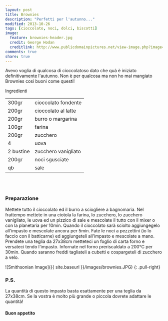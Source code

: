 ```yaml
---
layout: post
title: Brownies
description: "Perfetti per l'autunno..."
modified: 2013-10-26
tags: [cioccolato, noci, dolci, biscotti]
image:
  feature: brownies-header.jpg
  credit: George Hodan
  creditlink: http://www.publicdomainpictures.net/view-image.php?image=19094&picture=milk-chocolate
comments: true
share: true
---
```


Avevo voglia di qualcosa di cioccolatoso dato che quà è iniziato definitivamente l'autunno. Non è per qualcosa ma non ho mai mangiato Brownies così buoni come questi!


<div class="ingredients">
	<div class="ingredients-title">Ingredienti</div>
	<table>
		<tbody>
			<tr>
				<td>300gr</td>
				<td>cioccolato fondente</td>
			</tr>
			<tr>
				<td>200gr</td>
				<td>cioccolato al latte</td>
			</tr>
			<tr>
				<td>200gr</td>
				<td>burro o margarina</td>
			</tr>
			<tr>
				<td>100gr</td>
				<td>farina</td>
			</tr>
			<tr>
				<td>200gr</td>
				<td>zucchero</td>
			</tr>
			<tr>
				<td>4</td>
				<td>uova</td>
			</tr>
			<tr>
				<td>2 bustine</td>
				<td>zucchero vanigliato</td>
			</tr>
			<tr>
				<td>200gr</td>
				<td>noci sgusciate</td>				
			</tr>
			<tr>
				<td>qb</td>
				<td>sale</td>
			</tr>
		</tbody>
	</table>
	<br></br>
</div>


<h3>
	<font color="grey">
		<i class="icon-cogs"></i>
	</font> Preparazione
</h3>

Mettete tutto il cioccolato ed il burro a sciogliere a bagnomaria. Nel frattempo mettete in una ciotola la farina, lo zucchero, lo zucchero vanigliato, le uova ed un pizzico di sale e mescolate il tutto con il mixer o con la planetaria per 10min. Quando il cioccolato sarà sciolto aggiungegelo all'impasto e mescolate ancora per 5min. Fate le noci a pezzettini (io lo faccio con il batticarne) ed aggiungeteli all'impasto e mescolate a mano. Prendete una teglia da 27x38cm metteteci un foglio di carta forno e versateci tendo l'impasto. Infornate nel forno preriscaldato a 200°C per 30min. Quando saranno freddi tagliateli a cubetti e cospargeteli di zucchero a velo.

![Smithsonian Image]({{ site.baseurl }}/images/brownies.JPG)
{: .pull-right}


<h3>
	<font color="#FFCC00">
		<i class="icon-lightbulb"></i>
	</font> P.S.
</h3>


La quantità di questo impasto basta esattamente per una teglia da 27x38cm. Se la vostra è molto più grande o piccola dovrete adattare le quantità!

<h4>Buon appetito
	<font color="red">
		<i class="icon-smile"></i>
	</font>
</h4>
